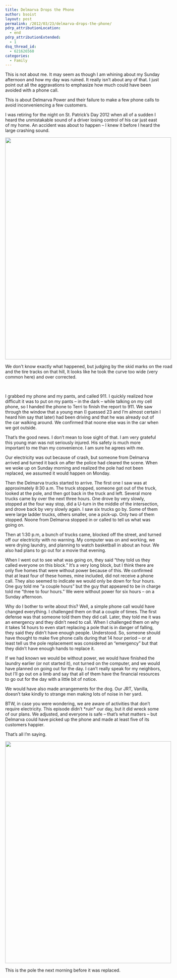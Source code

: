 ```yaml
---
title: Delmarva Drops the Phone
author: bsoist
layout: post
permalink: /2012/03/23/delmarva-drops-the-phone/
pdrp_attributionLocation:
  - end
pdrp_attributionExtended:
  - 1
dsq_thread_id:
  - 621626560
categories:
  - Family
---
```

This is not about me. It may seem as though I am whining about my Sunday afternoon and how my day was ruined. It really isn&#8217;t about any of that. I just point out all the aggravations to emphasize how much could have been avoided with a phone call.

This is about Delmarva Power and their failure to make a few phone calls to avoid inconveniencing a few customers.

I was retiring for the night on St. Patrick&#8217;s Day 2012 when all of a sudden I heard the unmistakable sound of a driver losing control of his car just east of my home. An accident was about to happen &#8211; I knew it before I heard the large crashing sound.

<div id="attachment_5175" class="wp-caption aligncenter" style="width: 545px">
  <img class=" wp-image-5175 " title="Road" src="http://media.soistmann.com/oped/wp-content/uploads/2012/03/IMG_1230-2-764x1024.jpg" alt="" width="535" height="717" />
  
  <p class="wp-caption-text">
    We don't know exactly what happened, but judging by the skid marks on the road and the tire tracks on that hill, lt looks like he took the curve too wide (very common here) and over corrected.
  </p>
</div>

&nbsp;

I grabbed my phone and my pants, and called 911. I quickly realized how difficult it was to put on my pants &#8211; in the dark &#8211; while talking on my cell phone, so I handed the phone to Terri to finish the report to 911. We saw through the window that a young man (I guessed 23 and I&#8217;m almost certain I heard him say that later) had been driving and that he was already out of the car walking around. We confirmed that noone else was in the car when we got outside.

That&#8217;s the good news. I don&#8217;t mean to lose sight of that. I am very grateful this young man was not seriously injured. His safety is much more important to me than my convenience. I am sure he agrees with me.

Our electricity was out because of crash, but someone from Delmarva arrived and turned it back on after the police had cleared the scene. When we woke up on Sunday morning and realized the pole had not been replaced, we assumed it would happen on Monday.

Then the Delmarva trucks started to arrive. The first one I saw was at approximately 8:30 a.m. The truck stopped, someone got out of the truck, looked at the pole, and then got back in the truck and left. Several more trucks came by over the next three hours. One drove by very slowly, stopped at the four way stop, did a U-turn in the middle of the intersection, and drove back by very slowly again. I saw six trucks go by. Some of them were large ladder trucks, others smaller, one a pick-up. Only two of them stopped. Noone from Delmarva stopped in or called to tell us what was going on.

Then at 1:30 p.m, a bunch of trucks came, blocked off the street, and turned off our electricity with no warning. My computer was on and working, we were drying laundry, and planning to watch basketball in about an hour. We also had plans to go out for a movie that evening.

When I went out to see what was going on, they said &#8220;they told us they called everyone on this block.&#8221; It&#8217;s a very long block, but I think there are only five homes that were without power because of this. We confirmed that at least four of these homes, mine included, did not receive a phone call. They also seemed to indicate we would only be down for four hours. One guy told me &#8220;a couple hours&#8221; but the guy that appeared to be in charge told me &#8220;three to four hours.&#8221; We were without power for six hours &#8211; on a Sunday afternoon.

Why do I bother to write about this? Well, a simple phone call would have changed everything. I challenged them on that a couple of times. The first defense was that someone told them they did call. Later, they told me it was an emergency and they didn&#8217;t need to call. When I challenged them on why it takes 14 hours to even start replacing a pole that is in danger of falling, they said they didn&#8217;t have enough people. Understood. So, someone should have thought to make five phone calls during that 14 hour period &#8211; or at least tell us the pole replacement was considered an &#8220;emergency&#8221; but that they didn&#8217;t have enough hands to replace it.

If we had known we would be without power, we would have finished the laundry earlier (or not started it), not turned on the computer, and we would have planned on going out for the day. I can&#8217;t really speak for my neighbors, but I&#8217;ll go out on a limb and say that all of them have the financial resources to go out for the day with a little bit of notice.

We would have also made arrangements for the dog. Our JRT, Vanilla, doesn&#8217;t take kindly to strange men making lots of noise in her yard.

BTW, in case you were wondering, we are aware of activities that don&#8217;t require electricity. This episode didn&#8217;t \*ruin\* our day, but it did wreck some of our plans. We adjusted, and everyone is safe &#8211; that&#8217;s what matters &#8211; but Delmarva could have picked up the phone and made at least five of its customers happier.

That&#8217;s all I&#8217;m saying.

<div id="attachment_5179" class="wp-caption aligncenter" style="width: 545px">
  <img class=" wp-image-5179 " title="pole" src="http://media.soistmann.com/oped/wp-content/uploads/2012/03/pole-764x1024.jpg" alt="" width="535" height="717" />
  
  <p class="wp-caption-text">
    This is the pole the next morning before it was replaced.
  </p>
</div>